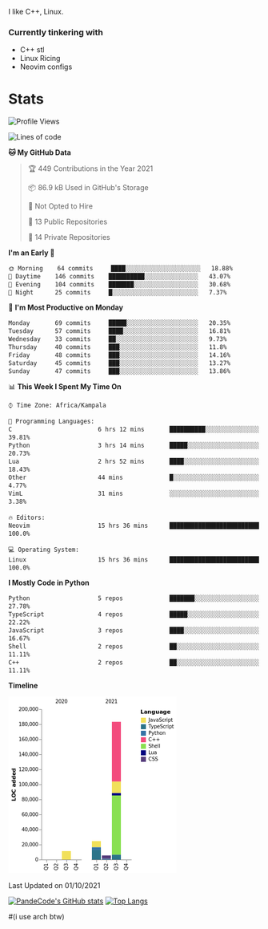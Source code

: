 I like C++, Linux.
### Currently tinkering with
 - C++ stl
 - Linux Ricing
 - Neovim configs

# Stats
<!--START_SECTION:waka-->
![Profile Views](http://img.shields.io/badge/Profile%20Views-18-blue)

![Lines of code](https://img.shields.io/badge/From%20Hello%20World%20I%27ve%20Written-226698%20lines%20of%20code-blue)

**🐱 My GitHub Data** 

> 🏆 449 Contributions in the Year 2021
 > 
> 📦 86.9 kB Used in GitHub's Storage 
 > 
> 🚫 Not Opted to Hire
 > 
> 📜 13 Public Repositories 
 > 
> 🔑 14 Private Repositories  
 > 
**I'm an Early 🐤** 

```text
🌞 Morning    64 commits     ████░░░░░░░░░░░░░░░░░░░░░   18.88% 
🌆 Daytime    146 commits    ██████████░░░░░░░░░░░░░░░   43.07% 
🌃 Evening    104 commits    ███████░░░░░░░░░░░░░░░░░░   30.68% 
🌙 Night      25 commits     █░░░░░░░░░░░░░░░░░░░░░░░░   7.37%

```
📅 **I'm Most Productive on Monday** 

```text
Monday       69 commits     █████░░░░░░░░░░░░░░░░░░░░   20.35% 
Tuesday      57 commits     ████░░░░░░░░░░░░░░░░░░░░░   16.81% 
Wednesday    33 commits     ██░░░░░░░░░░░░░░░░░░░░░░░   9.73% 
Thursday     40 commits     ███░░░░░░░░░░░░░░░░░░░░░░   11.8% 
Friday       48 commits     ███░░░░░░░░░░░░░░░░░░░░░░   14.16% 
Saturday     45 commits     ███░░░░░░░░░░░░░░░░░░░░░░   13.27% 
Sunday       47 commits     ███░░░░░░░░░░░░░░░░░░░░░░   13.86%

```


📊 **This Week I Spent My Time On** 

```text
⌚︎ Time Zone: Africa/Kampala

💬 Programming Languages: 
C                        6 hrs 12 mins       ██████████░░░░░░░░░░░░░░░   39.81% 
Python                   3 hrs 14 mins       █████░░░░░░░░░░░░░░░░░░░░   20.73% 
Lua                      2 hrs 52 mins       ████░░░░░░░░░░░░░░░░░░░░░   18.43% 
Other                    44 mins             █░░░░░░░░░░░░░░░░░░░░░░░░   4.77% 
VimL                     31 mins             ░░░░░░░░░░░░░░░░░░░░░░░░░   3.38%

🔥 Editors: 
Neovim                   15 hrs 36 mins      █████████████████████████   100.0%

💻 Operating System: 
Linux                    15 hrs 36 mins      █████████████████████████   100.0%

```

**I Mostly Code in Python** 

```text
Python                   5 repos             ███████░░░░░░░░░░░░░░░░░░   27.78% 
TypeScript               4 repos             █████░░░░░░░░░░░░░░░░░░░░   22.22% 
JavaScript               3 repos             ████░░░░░░░░░░░░░░░░░░░░░   16.67% 
Shell                    2 repos             ██░░░░░░░░░░░░░░░░░░░░░░░   11.11% 
C++                      2 repos             ██░░░░░░░░░░░░░░░░░░░░░░░   11.11%

```


**Timeline**

![Chart not found](https://raw.githubusercontent.com/PandeCode/PandeCode/main/charts/bar_graph.png) 


 Last Updated on 01/10/2021
<!--END_SECTION:waka-->
[![PandeCode's GitHub stats](https://github-readme-stats.vercel.app/api?username=PandeCode&theme=dracula&hide_border=true&show_icons=true)](https://github.com/anuraghazra/github-readme-stats)
[![Top Langs](https://github-readme-stats.vercel.app/api/top-langs/?username=PandeCode&layout=compact&theme=dracula&hide_border=true)](https://github.com/anuraghazra/github-readme-stats)


#(i use arch btw)
